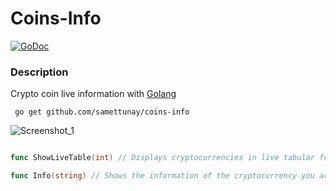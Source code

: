 # Coins-Info

[![GoDoc](https://godoc.org/github.com/anaskhan96/soup?status.svg)](https://pkg.go.dev/github.com/anaskhan96/soup)


### Description

Crypto coin live information with [Golang](https://www.golang.org/)

```
 go get github.com/samettunay/coins-info
```


![Screenshot_1](https://user-images.githubusercontent.com/79511355/162594936-dfb17f6b-3650-493c-808f-407b7a3dad8c.png)


```go

func ShowLiveTable(int) // Displays cryptocurrencies in live tabular form

func Info(string) // Shows the information of the cryptocurrency you are looking for

```



